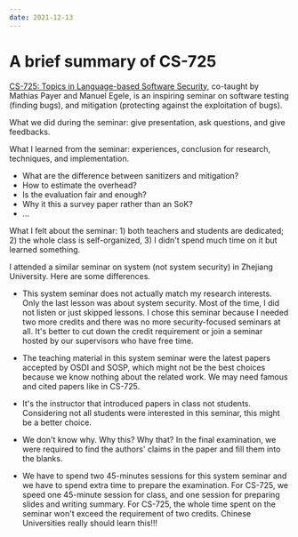 ```yaml
---
date: 2021-12-13
---
```


# A brief summary of CS-725

[CS-725: Topics in Language-based Software
Security](https://nebelwelt.net/teaching/21-725-SoftSec/), co-taught by Mathias
Payer and Manuel Egele, is an inspiring seminar on software testing (finding
bugs), and mitigation (protecting against the exploitation of bugs).

What we did during the seminar: give presentation, ask questions, and give
feedbacks.

What I learned from the seminar: experiences, conclusion for research,
techniques, and implementation.

- What are the difference between sanitizers and mitigation?
- How to estimate the overhead?
- Is the evaluation fair and enough?
- Why it this a survey paper rather than an SoK?
- ...

What I felt about the seminar: 1) both teachers and students are dedicated; 2)
the whole class is self-organized, 3) I didn't spend much time on it but learned
something.

I attended a similar seminar on system (not system security) in Zhejiang
University. Here are some differences.

- This system seminar does not actually match my research interests. Only the
last lesson was about system security. Most of the time, I did not listen or
just skipped lessons. I chose this seminar because I needed two more credits and
there was no more security-focused seminars at all. It's better to cut down the
credit requirement or join a seminar hosted by our supervisors who have free
time.

- The teaching material in this system seminar were the latest papers accepted
by OSDI and SOSP, which might not be the best choices because we know nothing
about the related work. We may need famous and cited papers like in CS-725.

- It's the instructor that introduced papers in class not students. Considering
not all students were interested in this seminar, this might be a better choice.

- We don't know why. Why this? Why that? In the final examination, we were
required to find the authors' claims in the paper and fill them into the blanks.

- We have to spend two 45-minutes sessions for this system seminar and we have
to spend extra time to prepare the examination. For CS-725, we speed one
45-minute session for class, and one session for preparing slides and writing
summary.  For CS-725, the whole time spent on the seminar won't exceed the
requirement of two credits. Chinese Universities really should learn this!!!